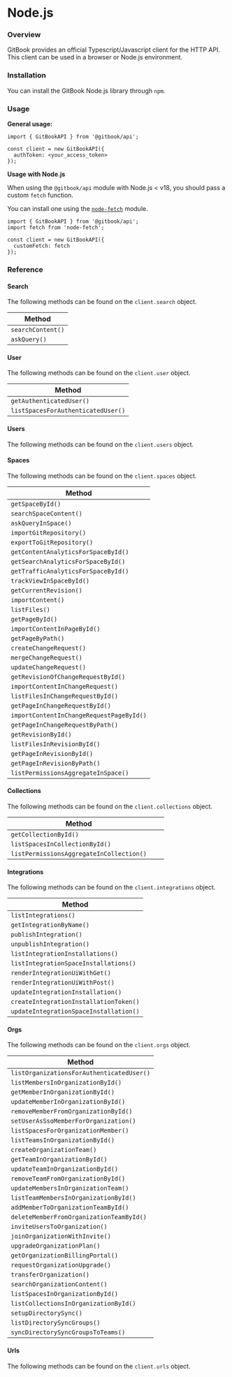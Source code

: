 # Node.js

### Overview <a href="#overview" id="overview"></a>

GitBook provides an official Typescript/Javascript client for the HTTP API. This client can be used in a browser or Node.js environment.

### Installation <a href="#installation" id="installation"></a>

You can install the GitBook Node.js library through `npm`.

### Usage <a href="#usage" id="usage"></a>

**General usage:**

```
import { GitBookAPI } from '@gitbook/api';

const client = new GitBookAPI({
  authToken: <your_access_token>
});
```

**Usage with Node.js**

When using the `@gitbook/api` module with Node.js < v18, you should pass a custom `fetch` function.

You can install one using the [`node-fetch`](https://github.com/node-fetch/node-fetch) module.

```
import { GitBookAPI } from '@gitbook/api';
import fetch from 'node-fetch';

const client = new GitBookAPI({
  customFetch: fetch
});
```

### Reference <a href="#reference" id="reference"></a>

#### Search <a href="#search" id="search"></a>

The following methods can be found on the `client.search` object.

| Method            |
| ----------------- |
| `searchContent()` |
| `askQuery()`      |

#### User <a href="#user" id="user"></a>

The following methods can be found on the `client.user` object.

| Method                             |
| ---------------------------------- |
| `getAuthenticatedUser()`           |
| `listSpacesForAuthenticatedUser()` |

#### Users <a href="#users" id="users"></a>

The following methods can be found on the `client.users` object.

#### Spaces <a href="#spaces" id="spaces"></a>

The following methods can be found on the `client.spaces` object.

| Method                                   |
| ---------------------------------------- |
| `getSpaceById()`                         |
| `searchSpaceContent()`                   |
| `askQueryInSpace()`                      |
| `importGitRepository()`                  |
| `exportToGitRepository()`                |
| `getContentAnalyticsForSpaceById()`      |
| `getSearchAnalyticsForSpaceById()`       |
| `getTrafficAnalyticsForSpaceById()`      |
| `trackViewInSpaceById()`                 |
| `getCurrentRevision()`                   |
| `importContent()`                        |
| `listFiles()`                            |
| `getPageById()`                          |
| `importContentInPageById()`              |
| `getPageByPath()`                        |
| `createChangeRequest()`                  |
| `mergeChangeRequest()`                   |
| `updateChangeRequest()`                  |
| `getRevisionOfChangeRequestById()`       |
| `importContentInChangeRequest()`         |
| `listFilesInChangeRequestById()`         |
| `getPageInChangeRequestById()`           |
| `importContentInChangeRequestPageById()` |
| `getPageInChangeRequestByPath()`         |
| `getRevisionById()`                      |
| `listFilesInRevisionById()`              |
| `getPageInRevisionById()`                |
| `getPageInRevisionByPath()`              |
| `listPermissionsAggregateInSpace()`      |

#### Collections <a href="#collections" id="collections"></a>

The following methods can be found on the `client.collections` object.

| Method                                   |   |   |
| ---------------------------------------- | - | - |
| `getCollectionById()`                    |   |   |
| `listSpacesInCollectionById()`           |   |   |
| `listPermissionsAggregateInCollection()` |   |   |

#### Integrations <a href="#integrations" id="integrations"></a>

The following methods can be found on the `client.integrations` object.

| Method                                 |
| -------------------------------------- |
| `listIntegrations()`                   |
| `getIntegrationByName()`               |
| `publishIntegration()`                 |
| `unpublishIntegration()`               |
| `listIntegrationInstallations()`       |
| `listIntegrationSpaceInstallations()`  |
| `renderIntegrationUiWithGet()`         |
| `renderIntegrationUiWithPost()`        |
| `updateIntegrationInstallation()`      |
| `createIntegrationInstallationToken()` |
| `updateIntegrationSpaceInstallation()` |

#### Orgs <a href="#orgs" id="orgs"></a>

The following methods can be found on the `client.orgs` object.

| Method                                    |
| ----------------------------------------- |
| `listOrganizationsForAuthenticatedUser()` |
| `listMembersInOrganizationById()`         |
| `getMemberInOrganizationById()`           |
| `updateMemberInOrganizationById()`        |
| `removeMemberFromOrganizationById()`      |
| `setUserAsSsoMemberForOrganization()`     |
| `listSpacesForOrganizationMember()`       |
| `listTeamsInOrganizationById()`           |
| `createOrganizationTeam()`                |
| `getTeamInOrganizationById()`             |
| `updateTeamInOrganizationById()`          |
| `removeTeamFromOrganizationById()`        |
| `updateMembersInOrganizationTeam()`       |
| `listTeamMembersInOrganizationById()`     |
| `addMemberToOrganizationTeamById()`       |
| `deleteMemberFromOrganizationTeamById()`  |
| `inviteUsersToOrganization()`             |
| `joinOrganizationWithInvite()`            |
| `upgradeOrganizationPlan()`               |
| `getOrganizationBillingPortal()`          |
| `requestOrganizationUpgrade()`            |
| `transferOrganization()`                  |
| `searchOrganizationContent()`             |
| `listSpacesInOrganizationById()`          |
| `listCollectionsInOrganizationById()`     |
| `setupDirectorySync()`                    |
| `listDirectorySyncGroups()`               |
| `syncDirectorySyncGroupsToTeams()`        |

#### Urls <a href="#urls" id="urls"></a>

The following methods can be found on the `client.urls` object.
